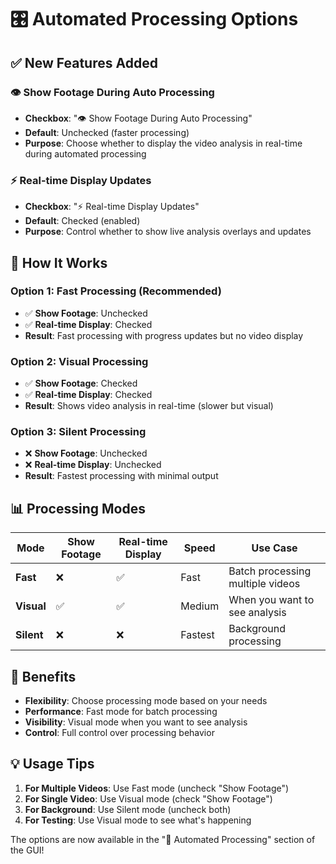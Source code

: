 # 🎛️ Automated Processing Options

## ✅ **New Features Added**

### **👁️ Show Footage During Auto Processing**
- **Checkbox**: "👁️ Show Footage During Auto Processing"
- **Default**: Unchecked (faster processing)
- **Purpose**: Choose whether to display the video analysis in real-time during automated processing

### **⚡ Real-time Display Updates**
- **Checkbox**: "⚡ Real-time Display Updates" 
- **Default**: Checked (enabled)
- **Purpose**: Control whether to show live analysis overlays and updates

## 🎯 **How It Works**

### **Option 1: Fast Processing (Recommended)**
- ✅ **Show Footage**: Unchecked
- ✅ **Real-time Display**: Checked
- **Result**: Fast processing with progress updates but no video display

### **Option 2: Visual Processing**
- ✅ **Show Footage**: Checked
- ✅ **Real-time Display**: Checked
- **Result**: Shows video analysis in real-time (slower but visual)

### **Option 3: Silent Processing**
- ❌ **Show Footage**: Unchecked
- ❌ **Real-time Display**: Unchecked
- **Result**: Fastest processing with minimal output

## 📊 **Processing Modes**

| Mode | Show Footage | Real-time Display | Speed | Use Case |
|------|-------------|------------------|-------|----------|
| **Fast** | ❌ | ✅ | Fast | Batch processing multiple videos |
| **Visual** | ✅ | ✅ | Medium | When you want to see analysis |
| **Silent** | ❌ | ❌ | Fastest | Background processing |

## 🎉 **Benefits**

- **Flexibility**: Choose processing mode based on your needs
- **Performance**: Fast mode for batch processing
- **Visibility**: Visual mode when you want to see analysis
- **Control**: Full control over processing behavior

## 💡 **Usage Tips**

1. **For Multiple Videos**: Use Fast mode (uncheck "Show Footage")
2. **For Single Video**: Use Visual mode (check "Show Footage") 
3. **For Background**: Use Silent mode (uncheck both)
4. **For Testing**: Use Visual mode to see what's happening

The options are now available in the "🚀 Automated Processing" section of the GUI!

